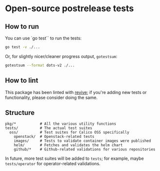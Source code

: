 # Open-source postrelease tests

## How to run

You can use `go test`` to run the tests:

```bash
go test -v ./...
```

Or, for slightly nicer/cleaner progress output, `gotestsum`:

```bash
gotestsum --format dots-v2 ./...
```

## How to lint

This package has been linted with [revive](https://github.com/mgechev/revive); if you're
adding new tests or functionality, please consider doing the same.

## Structure

```text
pkg/*           # All the various utility functions
tests/          # The actual test suites
  oss/          # Test suites for Calico OSS specifically
    openstack/  # Openstack-related tests
    images/     # Tests to validate container images were published
    helm/       # Fetches and validates the helm chart
    github/*    # Github-related validations for various repositories
```

In future, more test suites will be added to `tests`; for example, maybe `tests/operator` for
operator-related validations.
